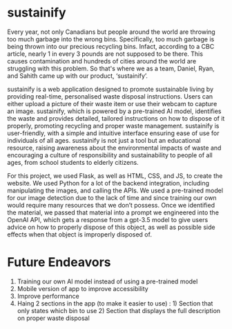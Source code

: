 # sustainify


Every year, not only Canadians but people around the world are throwing too much garbage into the wrong bins. Specifically, too much garbage is being thrown into our precious recycling bins. Infact, according to a CBC article, nearly 1 in every 3 pounds are not supposed to be there. This causes contamination and hundreds of cities around the world are struggling with this problem. So that's where we as a team, Daniel, Ryan, and Sahith came up with our product, ‘sustainify’. 

sustainify is a web application designed to promote sustainable living by providing real-time, personalised waste disposal instructions. Users can either upload a picture of their waste item or use their webcam to capture an image. sustainify, which is powered by a pre-trained AI model, identifies the waste and provides detailed, tailored instructions on how to dispose of it properly, promoting recycling and proper waste management. sustainify is user-friendly, with a simple and intuitive interface ensuring ease of use for individuals of all ages. sustainify is not just a tool but an educational resource, raising awareness about the environmental impacts of waste and encouraging a culture of responsibility and sustainability to people of all ages, from school students to elderly citizens.

For this project, we used Flask, as well as HTML, CSS, and JS, to create the website. We used Python for a lot of the backend integration, including manipulating the images, and calling the APIs. We used a pre-trained model for our image detection due to the lack of time and since training our own would require many resources that we don’t possess. Once we identified the material, we passed that material into a prompt we engineered into the OpenAI API, which gets a response from a gpt-3.5 model to give users advice on how to properly dispose of this object, as well as possible side effects when that object is improperly disposed of.

# Future Endeavors

1) Training our own AI model instead of using a pre-trained model
2) Mobile version of app to improve accessibility
3) Improve performance
4) Haing 2 sections in the app (to make it easier to use) :
          1) Section that only states which bin to use
          2) Section that displays the full description on proper waste disposal




